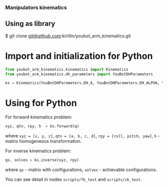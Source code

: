 ### Manipulators kinematics

## Using as library

$ git clone git@github.com:kirillin/youbot_arm_kinematics.git

# Import and initialization for Python

```python
from youbot_arm_kinematics.kinematics import Kinematics
from youbot_arm_kinematics.dh_parameters import YouBotDHParameters

ks = Kinematics(YouBotDHParameters.DH_A, YouBotDHParameters.DH_ALPHA, YouBotDHParameters.DH_D, YouBotDHParameters.DH_THETA)
```

# Using for Python

For forward kinematics problem:

```python
xyz, qtn, rpy, h  = ks.forward(q)
```

where `xyz = [x, y, z]`, `qtn = [a, b, c, d]`, `rpy = [roll, pitch, yaw]`, `h` - matrix homogeneous transformation.

For inverse kinematics problem:

```python
qs, solves = ks.inverse(xyz, rpy)
```
where `qs` - matrix with configurations, `solves` - achievable configurations.

You can see detail in nodes `scripts/fk_test` and `scripts/ik_test`.
